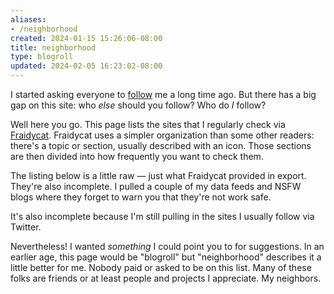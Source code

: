 ```yaml
---
aliases:
- /neighborhood
created: 2024-01-15 15:26:06-08:00
title: neighborhood
type: blogroll
updated: 2024-02-05 16:23:02-08:00
---
```


I started asking everyone to [follow](follow.md) me a long time ago. But there has a big gap on this site: who *else* should you follow? Who do *I* follow?

Well here you go. This page lists the sites that I regularly check via [Fraidycat](https://fraidyc.at). Fraidycat uses a simpler organization than some other readers: there's a topic or section, usually described with an icon. Those sections are then divided into how frequently you want to check them.

The listing below is a little raw — just what Fraidycat provided in export. They're also incomplete. I pulled a couple of my data feeds and NSFW blogs where they forget to warn you that they're not work safe.

It's also incomplete because I'm still pulling in the sites I usually follow via Twitter.

Nevertheless! I wanted *something* I could point you to for suggestions. In an earlier age, this page would be "blogroll" but "neighborhood" describes it a little better for me. Nobody paid or asked to be on this list. Many of these folks are friends or at least people and projects I appreciate. My neighbors.